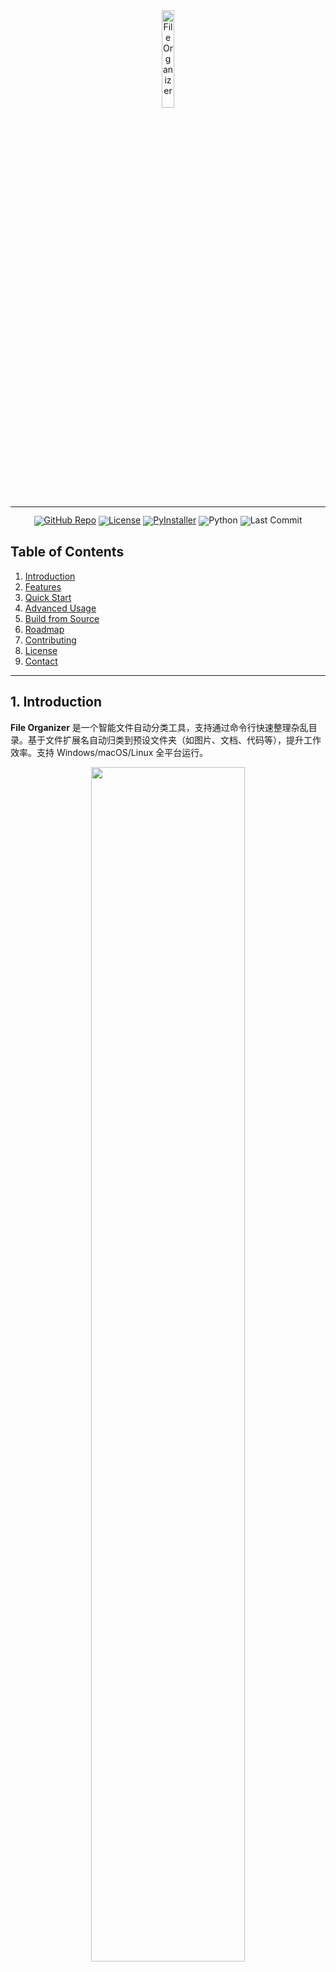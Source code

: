 <!-- markdownlint-disable first-line-h1 -->
<!-- markdownlint-disable html -->
<!-- markdownlint-disable no-duplicate-header -->

<div align="center">
  <img src="https://cdn-icons-png.flaticon.com/512/3050/3050202.png" width="20%" alt="File Organizer" />
</div>

<hr>

<div align="center" style="line-height: 1;">
  <a href="https://github.com/ekmope/File-FOR-Organizer"><img alt="GitHub Repo"
    src="https://img.shields.io/badge/📂%20GitHub-File_Organizer-536af5?logo=github&color=536af5"/></a>
  <a href="https://choosealicense.com/licenses/mit/"><img alt="License"
    src="https://img.shields.io/badge/📜%20License-MIT-f5de53?color=f5de53"/></a>
  <a href="https://pypi.org/project/pyinstaller/"><img alt="PyInstaller"
    src="https://img.shields.io/badge/📦%20Packaged_with-PyInstaller-2ba97a?color=2ba97a"/></a>
  <img src="https://img.shields.io/badge/Python-3.7%2B-blue" alt="Python">
  <img src="https://img.shields.io/github/last-commit/ekmope/File-FOR-Organizer" alt="Last Commit">
</div>

## Table of Contents

1. [Introduction](#1-introduction)
2. [Features](#2-features)
3. [Quick Start](#3-quick-start)
4. [Advanced Usage](#4-advanced-usage)
5. [Build from Source](#5-build-from-source)
6. [Roadmap](#6-roadmap)
7. [Contributing](#7-contributing)
8. [License](#8-license)
9. [Contact](#9-contact)

---

## 1. Introduction

**File Organizer** 是一个智能文件自动分类工具，支持通过命令行快速整理杂乱目录。基于文件扩展名自动归类到预设文件夹（如图片、文档、代码等），提升工作效率。支持 Windows/macOS/Linux 全平台运行。

<div align="center">
  <img src="demo.gif" width="70%">
</div>

---

## 2. Features

### Core Architecture
- **轻量化内核**：单脚本实现核心功能（<150行代码）
- **零依赖**：仅需标准库（`os`/`shutil`）
- **跨平台兼容**：原生适配主流操作系统

### Functional Highlights
- 🗂️ 支持 5 大文件类型自动分类（可扩展）
- 🔄 自动跳过隐藏文件及系统文件
- 🛡️ 错误处理与日志记录机制
- ⚙️ 自定义分类规则（修改代码即可扩展）

---

## 3. Quick Start

### Prerequisites
- Python 3.7+
- Git（可选）

### Installation
```bash
# 克隆仓库
git clone https://github.com/ekmope/File-FOR-Organizer.git
cd File-FOR-Organizer

# 运行整理工具
python organizer.py
```

### Basic Usage
| Command          | Description          | Example                  |
|------------------|----------------------|--------------------------|
| 直接运行         | 整理当前目录         | `python organizer.py`    |
| 指定路径         | 整理目标目录         | `python organizer.py /path/to/folder` |

---

## 4. Advanced Usage

### 自定义分类规则
修改 `categories` 字典扩展支持的文件类型：
```python
# 在 organizer.py 中修改
categories = {
    "Music": [".mp3", ".wav", ".flac"],
    "Spreadsheets": [".xlsx", ".csv"]
}
```

### 日志配置
```python
# 启用详细日志记录
DEBUG_MODE = True  # 设为 False 关闭调试输出
```

---

## 5. Build from Source

### 生成可执行文件
```bash
# 安装依赖
pip install pyinstaller

# 打包（Windows）
pyinstaller --onefile --name file-organizer.exe organizer.py

# 打包（macOS/Linux）
pyinstaller --onefile --name file-organizer organizer.py
```

### 输出路径
```
dist/
  ├── file-organizer.exe    # Windows可执行文件
  └── file-organizer        # Unix可执行文件
```

---

## 6. Roadmap

| 状态 | 功能                | 目标版本 |
|------|---------------------|----------|
| ✅   | 基础文件分类        | v1.0     |
| 🚧   | 重复文件检测        | v1.2     |
| ⏳   | 图形界面（Tkinter） | v2.0     |
| ⏳   | 云端备份集成        | v2.1     |

---

## 7. Contributing

欢迎通过以下方式参与贡献:cite[6]:cite[7]：
1. Fork 本仓库
2. 创建功能分支 (`git checkout -b feature/awesome`)
3. 提交修改 (`git commit -am 'Add awesome feature'`)
4. 推送分支 (`git push origin feature/awesome`)
5. 发起 Pull Request

---

## 8. License

本项目采用 [MIT License](LICENSE)，允许商业使用和修改。核心条款包括：
- 保留原始版权声明
- 免责条款

---

## 9. Contact

遇到问题或建议？欢迎通过以下方式联系：
- 📮 Email: 2014036853@qq.com
- 🐛 [Issue Tracker](https://github.com/ekmope/File-FOR-Organizer/issues)
